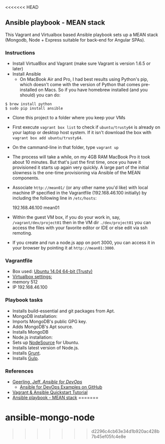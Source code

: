 <<<<<<< HEAD
## Ansible playbook - MEAN stack

This Vagrant and Virtualbox based Ansible playbook sets up a MEAN stack (Mongodb, Node + Express suitable for back-end for Angular SPAs).

### Instructions

* Install VirtualBox and Vagrant (make sure Vagrant is version 1.6.5 or later)
* Install Ansible
  * On MacBook Air and Pro, I had best results using Python's pip, which doesn't come with the version of Python that comes pre-installed on Macs. So if you have homebrew installed (and you should) you can do:

````
$ brew install python
$ sudo pip install ansible
````

* Clone this project to a folder where you keep your VMs
* First execute `vagrant box list` to check if `ubuntu/trusty64` is already on your laptop or desktop host system. If it isn't download the box with `vagrant box add ubuntu/trusty64`.
* On the cammand-line in that folder, type `vagrant up`
* The process will take a while, on my 4GB RAM MacBook Pro it took about 10 minutes. But that's just the first time, once you have it provisioned it starts up again very quickly. A large part of the initial slowness is the one-time provisioning via Ansible of the MEAN components.
* Associate `http://mean01/` (or any other name you'd like) with local machine IP specified in the Vagrantfile (192.168.46.100 initially) by including the following line in `/etc/hosts`:

    192.168.46.100  mean01

* Within the guest VM box, if you do your work in, say, `/vagrant/dev/project01` then in the VM dir `./dev/project01` you can access the files with your favorite editor or IDE or else edit via ssh remoting.  
* If you create and run a node.js app on port 3000, you can access it in your browser by pointing it at `http://mean01:3000`.

### Vagrantfile

* Box used: [Ubuntu 14.04 64-bit (Trusty)](https://vagrantcloud.com/ubuntu/boxes/trusty64)
* [Virtualbox settings:](https://www.virtualbox.org/manual/ch08.html#vboxmanage-modifyvm)
 * memory 512
 * IP 192.168.46.100

### Playbook tasks

* Installs build-essential and git packages from Apt.
* MongoDB installation:
 * Imports MongoDB's public GPG key.
 * Adds MongoDB's Apt source.
 * Installs MongoDB
* Node.js installation:
 * Sets up [NodeSource](https://github.com/nodesource/distributions) for Ubuntu.
 * Installs latest version of Node.js.
 * Installs [Grunt](http://gruntjs.com/).
 * Installs [Gulp](http://gulpjs.com/).

### References

* [Geerling, Jeff, *Ansible for DevOps*](https://leanpub.com/ansible-for-devops)
  * [Ansible for DevOps Examples on GitHub](https://github.com/geerlingguy/ansible-for-devops)
* [Vagrant & Ansible Quickstart Tutorial](http://adamcod.es/2014/09/23/vagrant-ansible-quickstart-tutorial.html)
* [Ansible playbook - MEAN stack](https://github.com/dennmart/vagrant-ansible-playbooks/tree/master/mean)
=======
# ansible-mongo-node
>>>>>>> d2296c4cb63e34d1b920ac428b7b45ef05fc4e8e
